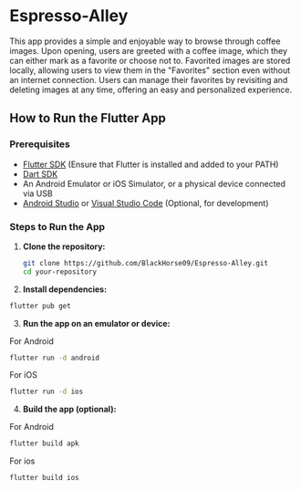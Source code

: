 # Espresso-Alley
This app provides a simple and enjoyable way to browse through coffee images. Upon opening, users are greeted with a coffee image, which they can either mark as a favorite or choose not to. Favorited images are stored locally, allowing users to view them in the "Favorites" section even without an internet connection. Users can manage their favorites by revisiting and deleting images at any time, offering an easy and personalized experience.

## How to Run the Flutter App

### Prerequisites

- [Flutter SDK](https://flutter.dev/docs/get-started/install) (Ensure that Flutter is installed and added to your PATH)
- [Dart SDK](https://dart.dev/get-dart)
- An Android Emulator or iOS Simulator, or a physical device connected via USB
- [Android Studio](https://developer.android.com/studio?gad_source=1&gbraid=0AAAAAC-IOZlcIlN2urygfQI0oZlFBRgn6&gclid=CjwKCAjwgfm3BhBeEiwAFfxrG0w8q_iStgE6lH0ZCp_obJw1A2pE6Q-2OJDmAJT5k2p-MzY3U0DHyBoCiuwQAvD_BwE&gclsrc=aw.ds) or [Visual Studio Code](https://code.visualstudio.com/download) (Optional, for development)

### Steps to Run the App

1. **Clone the repository:**

   ```bash
   git clone https://github.com/BlackHorse09/Espresso-Alley.git
   cd your-repository

2. **Install dependencies:**

  ```bash
  flutter pub get
  ```


3. **Run the app on an emulator or device:**
   
  For Android
  ```bash
  flutter run -d android
  ```

  For iOS
  ```bash
  flutter run -d ios
  ```

   
4. **Build the app (optional):**
   

  For Android
  ```bash
  flutter build apk
  ```
  For ios
  ```bash
  flutter build ios
  ```


   
